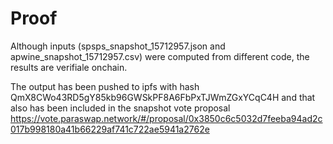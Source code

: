 # Proof

Although inputs (spsps_snapshot_15712957.json and apwine_snapshot_15712957.csv) were computed from different code, the results are verifiale onchain.


The output has been pushed to ipfs with hash QmX8CWo43RD5gY85kb96GWSkPF8A6FbPxTJWmZGxYCqC4H and that also has been included in the snapshot vote proposal https://vote.paraswap.network/#/proposal/0x3850c6c5032d7feeba94ad2c017b998180a41b66229af741c722ae5941a2762e